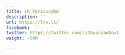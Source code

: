 ```yaml
---
title: LR Vyriausybė
description: ''
url: https://lrv.lt/
facebook: 
twitter: https://twitter.com/LithuanianGovt
weight: -500

---
```

